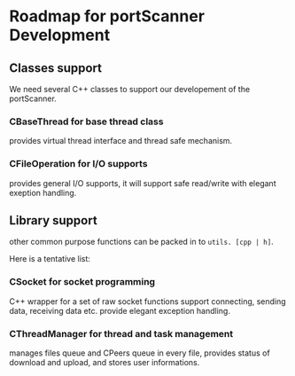 # Roadmap for portScanner Development

## Classes support
We need several C++ classes to support our developement of the portScanner.

### **CBaseThread** for base thread class
provides virtual thread interface and thread safe mechanism.

### **CFileOperation** for I/O supports
provides general I/O supports, it will support
safe read/write with elegant exeption handling.

## Library support
other common purpose functions can be packed in to `utils. [cpp | h]`.

Here is a tentative list:
### **CSocket** for socket programming
C++ wrapper for a set of raw socket functions
support connecting, sending data, receiving data etc.
provide elegant exception handling.

### **CThreadManager** for thread and task management
manages files queue and CPeers queue in every file, provides status of download and upload, and stores user informations.





